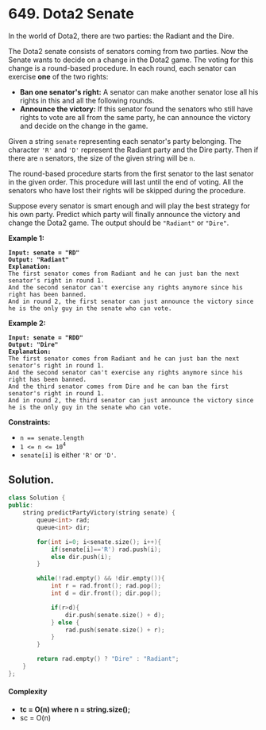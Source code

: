 # 649. Dota2 Senate

In the world of Dota2, there are two parties: the Radiant and the Dire.

The Dota2 senate consists of senators coming from two parties. Now the Senate wants to decide on a change in the Dota2 game. The voting for this change is a round-based procedure. In each round, each senator can exercise **one** of the two rights:

* **Ban one senator's right:** A senator can make another senator lose all his rights in this and all the following rounds.
* **Announce the victory:** If this senator found the senators who still have rights to vote are all from the same party, he can announce the victory and decide on the change in the game.

Given a string `senate` representing each senator's party belonging. The character `'R'` and `'D'` represent the Radiant party and the Dire party. Then if there are `n` senators, the size of the given string will be `n`.

The round-based procedure starts from the first senator to the last senator in the given order. This procedure will last until the end of voting. All the senators who have lost their rights will be skipped during the procedure.

Suppose every senator is smart enough and will play the best strategy for his own party. Predict which party will finally announce the victory and change the Dota2 game. The output should be `"Radiant"` or `"Dire"`.

&#x20;

**Example 1:**

<pre><code><strong>Input: senate = "RD"
</strong><strong>Output: "Radiant"
</strong><strong>Explanation: 
</strong>The first senator comes from Radiant and he can just ban the next senator's right in round 1. 
And the second senator can't exercise any rights anymore since his right has been banned. 
And in round 2, the first senator can just announce the victory since he is the only guy in the senate who can vote.
</code></pre>

**Example 2:**

<pre><code><strong>Input: senate = "RDD"
</strong><strong>Output: "Dire"
</strong><strong>Explanation: 
</strong>The first senator comes from Radiant and he can just ban the next senator's right in round 1. 
And the second senator can't exercise any rights anymore since his right has been banned. 
And the third senator comes from Dire and he can ban the first senator's right in round 1. 
And in round 2, the third senator can just announce the victory since he is the only guy in the senate who can vote.
</code></pre>

&#x20;

**Constraints:**

* `n == senate.length`
* `1 <= n <= 10`<sup>`4`</sup>
* `senate[i]` is either `'R'` or `'D'`.



## Solution.

```cpp
class Solution {
public:
    string predictPartyVictory(string senate) {
        queue<int> rad;
        queue<int> dir;

        for(int i=0; i<senate.size(); i++){
            if(senate[i]=='R') rad.push(i);
            else dir.push(i);
        }

        while(!rad.empty() && !dir.empty()){
            int r = rad.front(); rad.pop();
            int d = dir.front(); dir.pop();

            if(r>d){
                dir.push(senate.size() + d);
            } else {
                rad.push(senate.size() + r);
            }
        }

        return rad.empty() ? "Dire" : "Radiant";
    }
};
```

#### Complexity

* **tc = O(n) where n = string.size();**
* sc = O(n)



